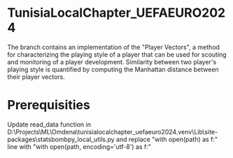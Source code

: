 # TunisiaLocalChapter_UEFAEURO2024

The branch contains an implementation of the "Player Vectors", a method for characterizing the playing style of a player that can be used for scouting and monitoring of a player development. 
Similarity between two player's playing style is quantified by computing the Manhattan distance between their player vectors.

# Prerequisities

Update read_data function in 
D:\Projects\ML\Omdena\tunisialocalchapter_uefaeuro2024\.venv\Lib\site-packages\statsbombpy_local\_utils.py
and replace "with open(path) as f:" line with "with open(path, encoding='utf-8') as f:"